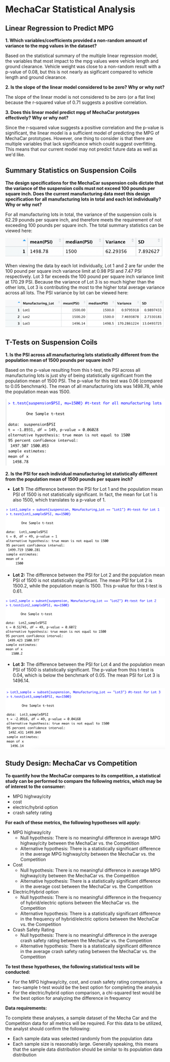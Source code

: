 # MechaCar Statistical Analysis

## Linear Regression to Predict MPG
<b>1. Which variables/coefficients provided a non-random amount of variance to the mpg values in the dataset?</b>

Based on the statistical summary of the multiple linear regression model, the variables that most impact to the mpg values were vehicle length and ground clearance. Vehicle weight was close to a non-random result with a p-value of 0.08, but this is not nearly as sigificant compared to vehicle length and ground clearance.

<b>2. Is the slope of the linear model considered to be zero? Why or why not?</b>

The slope of the linear model is not considered to be zero (or a flat line) because the r-squared value of 0.71 suggests a positive correlation.

<b>3. Does this linear model predict mpg of MechaCar prototypes effectively? Why or why not?</b>

Since the r-squared value suggests a positive correlation and the p-value is significant, the linear model is a sufficient model of predicting the MPG of MechaCar prototypes. However, one thing to consider is that there are multiple variables that lack significance which could suggest overfitting. This means that our current model may not predict future data as well as we'd like.

## Summary Statistics on Suspension Coils
<b>The design specifications for the MechaCar suspension coils dictate that the variance of the suspension coils must not exceed 100 pounds per square inch. Does the current manufacturing data meet this design specification for all manufacturing lots in total and each lot individually? Why or why not?</b>
  
  For all manufacturing lots in total, the variance of the suspension coils is 62.29 pounds per square inch, and therefore meets the requirement of not exceeding 100 pounds per square inch. The total summary statistics can be viewed here:
  
  ![total_summmary](images/total_summary.png)
  
  When viewing the data by each lot individually, Lot 1 and 2 are far under the 100 pound per square inch variance limit at 0.98 PSI and 7.47 PSI respectively. Lot 3 far exceeds the 100 pound per square inch variance limit at 170.29 PSI. Because the variance of Lot 3 is so much higher than the other lots, Lot 3 is contributing the most to the higher total average variance across all lots. The PSI variance by lot can be viewed here:
  
  ![lot_summary](images/lot_summary.png)
  
## T-Tests on Suspension Coils
<b>1. Is the PSI across all manufacturing lots statistically different from the population mean of 1500 pounds per square inch?</b>

Based on the p-value resulting from this t-test, the PSI across all manufacturing lots is just shy of being statistically significant from the population mean of 1500 PSI. The p-value for this test was 0.06 (compared to 0.05 benchmark). The mean of all manufacturing lots was 1498.78, while the population mean was 1500.

![all_lots](images/all_lots.png)

<b>2. Is the PSI for each individual manufacturing lot statistically different from the population mean of 1500 pounds per square inch?</b>

- <b>Lot 1:</b> The difference between the PSI for Lot 1 and the population mean PSI of 1500 is not statistically significant. In fact, the mean for Lot 1 is also 1500, which translates to a p-value of 1.

![lot_1](images/lot_1.png)

- <b>Lot 2:</b> The difference between the PSI for Lot 2 and the population mean PSI of 1500 is not statistically significant. The mean PSI for Lot 2 is 1500.2, while the population mean is 1500. This p-value for this t-test is 0.61.

![lot_2](images/lot_2.png)

- <b>Lot 3:</b> The difference between the PSI for Lot 4 and the population mean PSI of 1500 is statistically significant. The p-value from this t-test is 0.04, which is below the benchmark of 0.05. The mean PSI for Lot 3 is 1496.14.

![lot_3](images/lot_3.png)

## Study Design: MechaCar vs Competition
<b>To quantify how the MechaCar compares to its competition, a statistical study can be performed to compare the following metrics, which may be of interest to the consumer:</b>
- MPG highway/city
- cost
- electric/hybrid option
- crash safety rating

<b>For each of these metrics, the following hypotheses will apply:</b>
- MPG highway/city
  - Null hypothesis: There is no meaningful difference in average MPG highway/city between the MechaCar vs. the Competition
  - Alternative hypothesis: There is a statistically significant difference in the average MPG highway/city between the MechaCar vs. the Competition
- Cost
  - Null hypothesis: There is no meaningful difference in average MPG highway/city between the MechaCar vs. the Competition
  - Alternative hypothesis: There is a statistically significant difference in the average cost between the MechaCar vs. the Competition
- Electric/Hybrid option
  - Null hypothesis: There is no meaningful difference in the frequency of hybrid/electric options between the MechaCar vs. the Competition
  - Alternative hypothesis: There is a statistically significant difference in the frequency of hybrid/electric options between the MechaCar vs. the Competition
- Crash Safety Rating
  - Null hypothesis: There is no meaningful difference in the average crash safety rating between the MechaCar vs. the Competition
  - Alternative hypothesis: There is a statistically significant difference in the average crash safety rating between the MechaCar vs. the Competition

<b>To test these hypotheses, the following statistical tests will be conducted:</b>
- For the MPG highway/city, cost, and crash safety rating comparisons, a two-sample t-test would be the best option for completing the analysis
- For the electric/hybrid option comparison, a chi-squared test would be the best option for analyzing the difference in frequency

<b>Data requirements:</b>

To complete these analyses, a sample dataset of the Mecha Car and the Competition data for all metrics will be required. For this data to be utilized, the analyst should confirm the following:
- Each sample data was selected randomly from the population data
- Each sample size is reasonably large. Generally speaking, this means that the sample data distribution should be similar to its population data distribution



